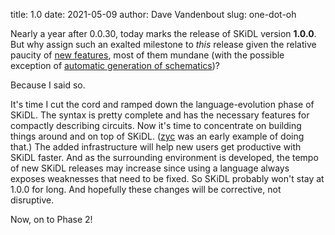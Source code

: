 title: 1.0
date: 2021-05-09
author: Dave Vandenbout
slug: one-dot-oh

Nearly a year after 0.0.30, today marks the release of SKiDL version **1.0.0**.
But why assign such an exalted milestone to *this* release given the relative
paucity of [new features](https://github.com/devbisme/skidl/blob/master/HISTORY.rst#100-2021-05-09),
most of them mundane (with the possible exception of
[automatic generation of schematics](https://github.com/devbisme/skidl/docs/_site/index.html#svg-schematics))?

Because I said so.

It's time I cut the cord and ramped down the language-evolution phase of SKiDL.
The syntax is pretty complete and has the necessary features for compactly
describing circuits.
Now it's time to concentrate on building things around and on top of SKiDL.
([zyc](https://devbisme.github.io/zyc)
was an early example of doing that.)
The added infrastructure will help new users get productive with SKiDL faster.
And as the surrounding environment is developed, the tempo of new SKiDL releases
may increase since using a language always exposes
weaknesses that need to be fixed.
So SKiDL probably won't stay at 1.0.0 for long.
And hopefully these changes will be corrective, not disruptive.

Now, on to Phase 2!
